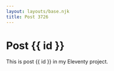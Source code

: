 ```yaml
---
layout: layouts/base.njk
title: Post 3726
---
```


# Post {{ id }}

This is post {{ id }} in my Eleventy project.
